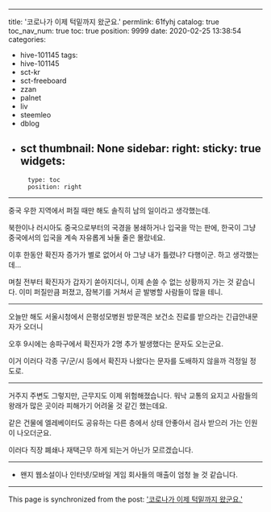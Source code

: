 
---
title: '코로나가 이제 턱밑까지 왔군요.'
permlink: 61fyhj
catalog: true
toc_nav_num: true
toc: true
position: 9999
date: 2020-02-25 13:38:54
categories:
- hive-101145
tags:
- hive-101145
- sct-kr
- sct-freeboard
- zzan
- palnet
- liv
- steemleo
- dblog
- sct
thumbnail: None
sidebar:
    right:
        sticky: true
widgets:
    -
        type: toc
        position: right
---


중국 우한 지역에서 퍼질 때만 해도 솔직히 남의 일이라고 생각했는데.

북한이나 러시아도 중국으로부터의 국경을 봉쇄하거나 입국을 막는 판에, 한국이 그냥 중국에서의 입국을 계속 자유롭게 놔둘 줄은 몰랐네요.

이후 한동안 확진자 증가가 별로 없어서 아 그냥 내가 틀렸나? 다행이군. 하고 생각했는데...

며칠 전부터 확진자가 갑자기 쏟아지더니, 이제 손쓸 수 없는 상황까지 가는 것 같습니다. 이미 퍼질만큼 퍼졌고, 잠복기를 거쳐서 곧 발병할 사람들이 많을 테니.

---

오늘만 해도 서울시청에서 은평성모병원 방문객은 보건소 진료를 받으라는 긴급안내문자가 오더니

오후 9시에는 송파구에서 확진자가 2명 추가 발생했다는 문자도 오는군요.

이거 이러다 각종 구/군/시 등에서 확진자 나왔다는 문자를 도배하지 않을까 걱정일 정도로.

---

거주지 주변도 그렇지만, 근무지도 이제 위험해졌습니다. 워낙 교통의 요지고 사람들의 왕래가 많은 곳이라 피해가기 어려울 것 같긴 했는데요.

같은 건물에 엘레베이터도 공유하는 다른 층에서 상태 안좋아서 검사 받으러 가는 인원이 나오더군요. 

이러다 직장 폐쇄나 재택근무 하게 되는거 아닌가 모르겠습니다.

---

* 왠지 웹소설이나 인터넷/모바일 게임 회사들의 매출이 엄청 늘 것 같습니다.

- - -

This page is synchronized from the post: ['코로나가 이제 턱밑까지 왔군요.'](https://steemit.com/@glory7/61fyhj)

